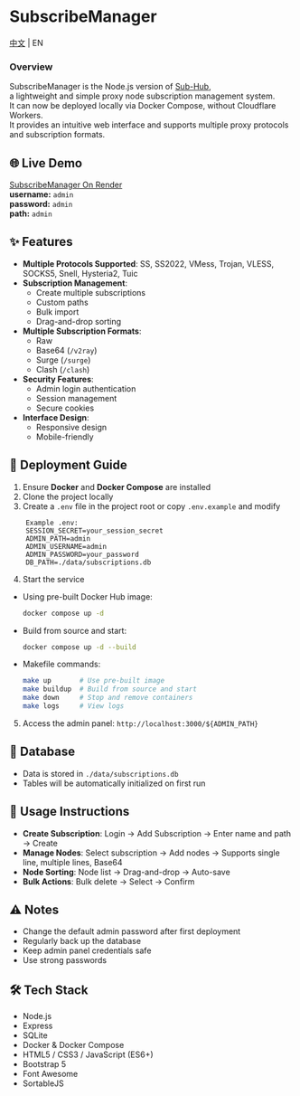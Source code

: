 # SubscribeManager

[中文](https://github.com/jokerknight/SubscribeManager/blob/main/REAME_ZH.md) | EN

### Overview

SubscribeManager is the Node.js version of [Sub-Hub](https://github.com/shiyi11yi/Sub-Hub),  
a lightweight and simple proxy node subscription management system.  
It can now be deployed locally via Docker Compose, without Cloudflare Workers.  
It provides an intuitive web interface and supports multiple proxy protocols and subscription formats.

## 🌐 Live Demo

[SubscribeManager On Render](https://subscribemanager.onrender.com/admin)  
**username:** `admin`  
**password:** `admin`  
**path:** `admin`

## ✨ Features

-   **Multiple Protocols Supported**: SS, SS2022, VMess, Trojan, VLESS, SOCKS5, Snell, Hysteria2, Tuic
-   **Subscription Management**:
    -   Create multiple subscriptions
    -   Custom paths
    -   Bulk import
    -   Drag-and-drop sorting
-   **Multiple Subscription Formats**:
    -   Raw
    -   Base64 (`/v2ray`)
    -   Surge (`/surge`)
    -   Clash (`/clash`)
-   **Security Features**:
    -   Admin login authentication
    -   Session management
    -   Secure cookies
-   **Interface Design**:
    -   Responsive design
    -   Mobile-friendly

## 🚀 Deployment Guide

1.  Ensure **Docker** and **Docker Compose** are installed
2.  Clone the project locally
3.  Create a `.env` file in the project root or copy `.env.example` and modify

```
    Example .env:
    SESSION_SECRET=your_session_secret
    ADMIN_PATH=admin
    ADMIN_USERNAME=admin
    ADMIN_PASSWORD=your_password
    DB_PATH=./data/subscriptions.db
```

4.  Start the service

-   Using pre-built Docker Hub image:

    ```bash
    docker compose up -d
    ```

-   Build from source and start:

    ```bash
    docker compose up -d --build
    ```

-   Makefile commands:

    ```bash
    make up       # Use pre-built image
    make buildup  # Build from source and start
    make down     # Stop and remove containers
    make logs     # View logs
    ```

5.  Access the admin panel: `http://localhost:3000/${ADMIN_PATH}`

## 💾 Database

-   Data is stored in `./data/subscriptions.db`
-   Tables will be automatically initialized on first run

## 📖 Usage Instructions

-   **Create Subscription**: Login → Add Subscription → Enter name and path → Create
-   **Manage Nodes**: Select subscription → Add nodes → Supports single line, multiple lines, Base64
-   **Node Sorting**: Node list → Drag-and-drop → Auto-save
-   **Bulk Actions**: Bulk delete → Select → Confirm

## ⚠️ Notes

-   Change the default admin password after first deployment
-   Regularly back up the database
-   Keep admin panel credentials safe
-   Use strong passwords

## 🛠️ Tech Stack

-   Node.js
-   Express
-   SQLite
-   Docker & Docker Compose
-   HTML5 / CSS3 / JavaScript (ES6+)
-   Bootstrap 5
-   Font Awesome
-   SortableJS

